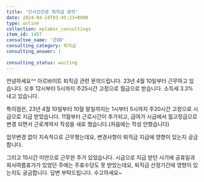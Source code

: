 ```yaml
---
title: '단시간근로 퇴직급 문의'
date: 2024-04-24T03:45:23+0900
type: online
collection: eplabor_consultings
item_id: 1457
consultee_name: '은OO'
consulting_category: 퇴직금
consulting_answer: |
    
consulting_status: waiting
---
```


안녕하세요^^
아르바이트 퇴직금 관련 문의드립니다.
23년 4월 10일부터 근무하고 있습니다.
오후 12시부터 5시까지 주25시간 고정으로 월급으로 받습니다.
소득세 3.3% 내고 있습니다.
 
특이점은,
23년 4월 10일부터 10월 말일까지는
1시부터 5시까지 주20시간 고정으로 시급으로 지급 받았습니다.
11월부터 근로시간이 추가되고, 급여가 시급에서 월고정급으로 변경 되면서
근로계약서 작성을 새로 했습니다.(처음에는 작성 안했습니다)

업무변경 없이 지속적으로 근무했는데요, 
변경사항이 퇴직금 지급에 영향이 있는지 궁금합니다.

그리고 15시간 미만으로 근무한 주가 있었습니다.
시급으로 지급 받던 시기에 
공휴일과 회사여름휴가가 있었던 주에는 주휴수당도 못 받았는데요,
퇴직금 산정기간에 영향이 있는지도 궁금합니다.
답변 부탁드립니다. 수고하세요~
